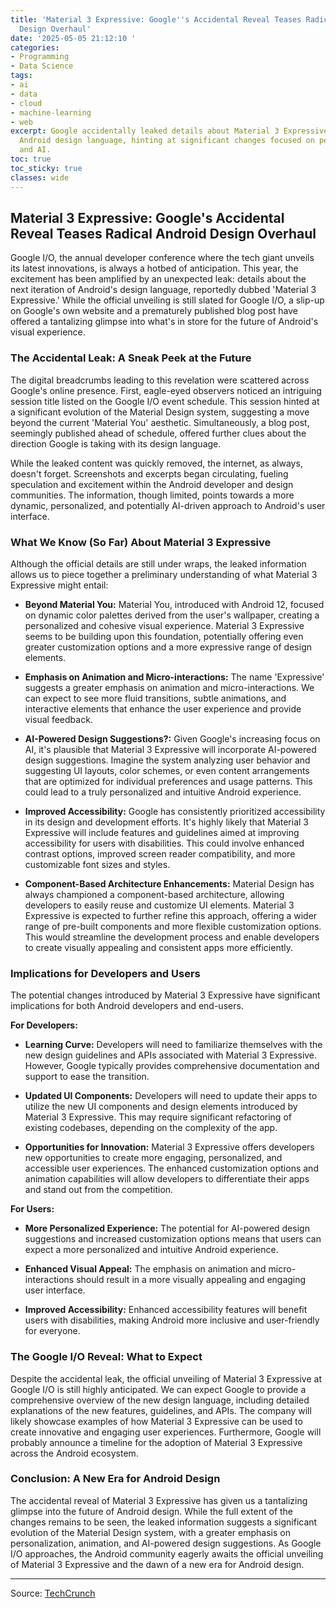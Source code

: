 ```yaml
---
title: 'Material 3 Expressive: Google''s Accidental Reveal Teases Radical Android
  Design Overhaul'
date: '2025-05-05 21:12:10 '
categories:
- Programming
- Data Science
tags:
- ai
- data
- cloud
- machine-learning
- web
excerpt: Google accidentally leaked details about Material 3 Expressive, the next
  Android design language, hinting at significant changes focused on personalization
  and AI.
toc: true
toc_sticky: true
classes: wide
---
```


## Material 3 Expressive: Google's Accidental Reveal Teases Radical Android Design Overhaul

Google I/O, the annual developer conference where the tech giant unveils its latest innovations, is always a hotbed of anticipation. This year, the excitement has been amplified by an unexpected leak: details about the next iteration of Android's design language, reportedly dubbed 'Material 3 Expressive.' While the official unveiling is still slated for Google I/O, a slip-up on Google's own website and a prematurely published blog post have offered a tantalizing glimpse into what's in store for the future of Android's visual experience.

### The Accidental Leak: A Sneak Peek at the Future

The digital breadcrumbs leading to this revelation were scattered across Google's online presence. First, eagle-eyed observers noticed an intriguing session title listed on the Google I/O event schedule. This session hinted at a significant evolution of the Material Design system, suggesting a move beyond the current 'Material You' aesthetic. Simultaneously, a blog post, seemingly published ahead of schedule, offered further clues about the direction Google is taking with its design language.

While the leaked content was quickly removed, the internet, as always, doesn't forget. Screenshots and excerpts began circulating, fueling speculation and excitement within the Android developer and design communities. The information, though limited, points towards a more dynamic, personalized, and potentially AI-driven approach to Android's user interface.

### What We Know (So Far) About Material 3 Expressive

Although the official details are still under wraps, the leaked information allows us to piece together a preliminary understanding of what Material 3 Expressive might entail:

*   **Beyond Material You:** Material You, introduced with Android 12, focused on dynamic color palettes derived from the user's wallpaper, creating a personalized and cohesive visual experience. Material 3 Expressive seems to be building upon this foundation, potentially offering even greater customization options and a more expressive range of design elements.

*   **Emphasis on Animation and Micro-interactions:** The name 'Expressive' suggests a greater emphasis on animation and micro-interactions. We can expect to see more fluid transitions, subtle animations, and interactive elements that enhance the user experience and provide visual feedback.

*   **AI-Powered Design Suggestions?:** Given Google's increasing focus on AI, it's plausible that Material 3 Expressive will incorporate AI-powered design suggestions. Imagine the system analyzing user behavior and suggesting UI layouts, color schemes, or even content arrangements that are optimized for individual preferences and usage patterns. This could lead to a truly personalized and intuitive Android experience.

*   **Improved Accessibility:** Google has consistently prioritized accessibility in its design and development efforts. It's highly likely that Material 3 Expressive will include features and guidelines aimed at improving accessibility for users with disabilities. This could involve enhanced contrast options, improved screen reader compatibility, and more customizable font sizes and styles.

*   **Component-Based Architecture Enhancements:** Material Design has always championed a component-based architecture, allowing developers to easily reuse and customize UI elements. Material 3 Expressive is expected to further refine this approach, offering a wider range of pre-built components and more flexible customization options. This would streamline the development process and enable developers to create visually appealing and consistent apps more efficiently.

### Implications for Developers and Users

The potential changes introduced by Material 3 Expressive have significant implications for both Android developers and end-users.

**For Developers:**

*   **Learning Curve:** Developers will need to familiarize themselves with the new design guidelines and APIs associated with Material 3 Expressive. However, Google typically provides comprehensive documentation and support to ease the transition.

*   **Updated UI Components:** Developers will need to update their apps to utilize the new UI components and design elements introduced by Material 3 Expressive. This may require significant refactoring of existing codebases, depending on the complexity of the app.

*   **Opportunities for Innovation:** Material 3 Expressive offers developers new opportunities to create more engaging, personalized, and accessible user experiences. The enhanced customization options and animation capabilities will allow developers to differentiate their apps and stand out from the competition.

**For Users:**

*   **More Personalized Experience:** The potential for AI-powered design suggestions and increased customization options means that users can expect a more personalized and intuitive Android experience.

*   **Enhanced Visual Appeal:** The emphasis on animation and micro-interactions should result in a more visually appealing and engaging user interface.

*   **Improved Accessibility:** Enhanced accessibility features will benefit users with disabilities, making Android more inclusive and user-friendly for everyone.

### The Google I/O Reveal: What to Expect

Despite the accidental leak, the official unveiling of Material 3 Expressive at Google I/O is still highly anticipated. We can expect Google to provide a comprehensive overview of the new design language, including detailed explanations of the new features, guidelines, and APIs. The company will likely showcase examples of how Material 3 Expressive can be used to create innovative and engaging user experiences. Furthermore, Google will probably announce a timeline for the adoption of Material 3 Expressive across the Android ecosystem.

### Conclusion: A New Era for Android Design

The accidental reveal of Material 3 Expressive has given us a tantalizing glimpse into the future of Android design. While the full extent of the changes remains to be seen, the leaked information suggests a significant evolution of the Material Design system, with a greater emphasis on personalization, animation, and AI-powered design suggestions. As Google I/O approaches, the Android community eagerly awaits the official unveiling of Material 3 Expressive and the dawn of a new era for Android design.

---

Source: [TechCrunch](https://techcrunch.com/2025/05/05/google-accidentally-reveals-details-about-its-new-android-design-language-material-3-expressive/)
